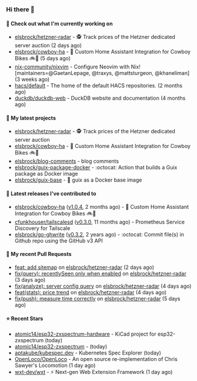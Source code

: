 ### Hi there 👋

#### 👷 Check out what I'm currently working on

- [elsbrock/hetzner-radar](https://github.com/elsbrock/hetzner-radar) - 🕵️ Track prices of the Hetzner dedicated server auction (2 days ago)
- [elsbrock/cowboy-ha](https://github.com/elsbrock/cowboy-ha) - 🤠 Custom Home Assistant Integration for Cowboy Bikes 🚲💨 (5 days ago)
- [nix-community/nixvim](https://github.com/nix-community/nixvim) - Configure Neovim with Nix! [maintainers=@GaetanLepage, @traxys, @mattsturgeon, @khaneliman] (3 weeks ago)
- [hacs/default](https://github.com/hacs/default) - The home of the default HACS repositories. (2 months ago)
- [duckdb/duckdb-web](https://github.com/duckdb/duckdb-web) - DuckDB website and documentation (4 months ago)

#### 🌱 My latest projects

- [elsbrock/hetzner-radar](https://github.com/elsbrock/hetzner-radar) - 🕵️ Track prices of the Hetzner dedicated server auction
- [elsbrock/cowboy-ha](https://github.com/elsbrock/cowboy-ha) - 🤠 Custom Home Assistant Integration for Cowboy Bikes 🚲💨
- [elsbrock/blog-comments](https://github.com/elsbrock/blog-comments) - blog comments
- [elsbrock/guix-package-docker](https://github.com/elsbrock/guix-package-docker) - :octocat: Action that builds a Guix package as Docker image
- [elsbrock/guix-base](https://github.com/elsbrock/guix-base) - :whale: guix as a Docker base image

#### 🔭 Latest releases I've contributed to

- [elsbrock/cowboy-ha](https://github.com/elsbrock/cowboy-ha) ([v1.0.4](https://github.com/elsbrock/cowboy-ha/releases/tag/v1.0.4), 2 months ago) - 🤠 Custom Home Assistant Integration for Cowboy Bikes 🚲💨
- [cfunkhouser/tailscalesd](https://github.com/cfunkhouser/tailscalesd) ([v0.3.0](https://github.com/cfunkhouser/tailscalesd/releases/tag/v0.3.0), 11 months ago) - Prometheus Service Discovery for Tailscale
- [elsbrock/go-ghwrite](https://github.com/elsbrock/go-ghwrite) ([v0.3.2](https://github.com/elsbrock/go-ghwrite/releases/tag/v0.3.2), 2 years ago) - :octocat: Commit file(s) in Github repo using the GitHub v3 API

#### 🔨 My recent Pull Requests

- [feat: add sitemap](https://github.com/elsbrock/hetzner-radar/pull/83) on [elsbrock/hetzner-radar](https://github.com/elsbrock/hetzner-radar) (2 days ago)
- [fix(query): recentlySeen only when enabled](https://github.com/elsbrock/hetzner-radar/pull/80) on [elsbrock/hetzner-radar](https://github.com/elsbrock/hetzner-radar) (3 days ago)
- [fix(analyze): server config query](https://github.com/elsbrock/hetzner-radar/pull/77) on [elsbrock/hetzner-radar](https://github.com/elsbrock/hetzner-radar) (4 days ago)
- [feat(stats): price trend](https://github.com/elsbrock/hetzner-radar/pull/76) on [elsbrock/hetzner-radar](https://github.com/elsbrock/hetzner-radar) (4 days ago)
- [fix(push): measure time correctly](https://github.com/elsbrock/hetzner-radar/pull/74) on [elsbrock/hetzner-radar](https://github.com/elsbrock/hetzner-radar) (5 days ago)

#### ⭐ Recent Stars

- [atomic14/esp32-zxspectrum-hardware](https://github.com/atomic14/esp32-zxspectrum-hardware) - KiCad project for esp32-zxspectrum (today)
- [atomic14/esp32-zxspectrum](https://github.com/atomic14/esp32-zxspectrum) -  (today)
- [aptakube/kubespec.dev](https://github.com/aptakube/kubespec.dev) - Kubernetes Spec Explorer (today)
- [OpenLoco/OpenLoco](https://github.com/OpenLoco/OpenLoco) - An open source re-implementation of Chris Sawyer&#39;s Locomotion (1 day ago)
- [wxt-dev/wxt](https://github.com/wxt-dev/wxt) - ⚡ Next-gen Web Extension Framework (1 day ago)
